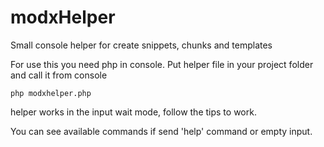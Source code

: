 # modxHelper

Small console helper for create snippets, chunks and templates

For use this you need php in console. Put helper file in your project folder and call it from console

````
php modxhelper.php

````

helper works in the input wait mode, follow the tips to work.

You can see available commands if send 'help' command or empty input.